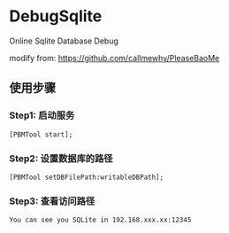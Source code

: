 # DebugSqlite
Online Sqlite Database Debug

modify from: https://github.com/callmewhy/PleaseBaoMe

## 使用步骤

### Step1: 启动服务

    [PBMTool start];

### Step2: 设置数据库的路径

    [PBMTool setDBFilePath:writableDBPath];

### Step3: 查看访问路径

    You can see you SQLite in 192.168.xxx.xx:12345
